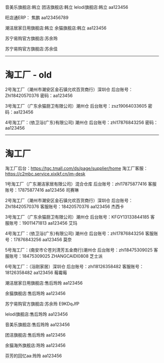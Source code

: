 音美乐旗舰店:韩立
团洁旗舰店:韩立
lelodi旗舰店:韩立
aa123456

旺店通ERP：
焦鹏
aa123456789

潮洁居家日用旗舰店:韩立
余猫旗舰店:韩立
aa123456

苏宁易购官方旗舰店:苏余玲

苏宁易购官方旗舰店:苏余佳



---

# 淘工厂 - old


2号淘工厂（潮州市潮安区金石镇允欢百货商行）深圳仓
后台账号：Zhl18420570376
密码：aa123456

3号淘工厂（广东余猫厨卫有限公司）潮州仓
后台账号：zsz19064033605
密码：aa123456

4号淘工厂：(依卫浴(广东)有限公司) 潮州仓
后台账号：zhl17876843256
密码：aa123456

---

# 淘工厂

淘工厂后台：https://tgc.tmall.com/ds/page/supplier/home
淘工厂客服：https://c2mbc.service.xixikf.cn/im-desk

1号淘工厂（广东潮洁家居有限公司）混合仓库
后台账号：zhl17875877416
客服账号：17875877416  aa123456  司赛琳

2号淘工厂（潮州市潮安区金石镇允欢百货商行）深圳仓
后台账号：Zhl18420570376
客服账号：18420570376   aa123456  杰西卡

3号淘工厂（广东余猫厨卫有限公司）潮州仓
后台账号：KFGY13133844185
客服账号：19011471813   aa123456  艾玛

4号淘工厂：(依卫浴(广东)有限公司) 潮州仓
后台账号：zhl17876843256
客服账号：17876843256   aa123456  莫奈

5号淘工厂：(南安市仑苍刘清芳五金商行)潮州仓
后台账号：zhl18475309025
客服账号：18475309025    ZHANGCAIDI0808   芝士派

6号淘工厂：（浴刚家居）深圳仓
后台账号：zhl18126358482
客服账号：18126358482   aa123456  莓霉莓



潮洁居家日用旗舰店:售后玲玲  aa123456

余猫旗舰店:售后玲玲   aa123456

苏宁易购官方旗舰店:苏余玲   E9KDqJfP

lelodi旗舰店:售后玲玲    aa123456

音美乐旗舰店:售后玲玲    aa123456

团洁旗舰店:售后玲玲    aa123456

余猫海外旗舰店:玲玲    aa123456

芬芳的回忆aa:玲玲    aa123456